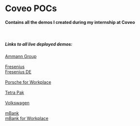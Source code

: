 # Coveo POCs
#### Contains all the demos I created during my internship at Coveo
<br>

##### Links to all live deployed demos:

[Ammann Group](https://demo-ammann-group.netlify.app/) <br><br>
[Fresenius](https://demo-fresenius.netlify.app/) <br> [Fresenius DE](https://demo-fresenius-de.netlify.app/) <br><br>
[Porsche for Workplace](https://demo-porsche-workplace.netlify.app) <br><br>
[Tetra Pak](https://demo-tetrapak.netlify.app/) <br><br>
[Volkswagen](https://demo-volkswagen.netlify.app/) <br><br>
[mBank](https://demo-mbank.netlify.app/home) <br> [mBank for Workplace](https://demo-mbank-workplace.netlify.app/)

